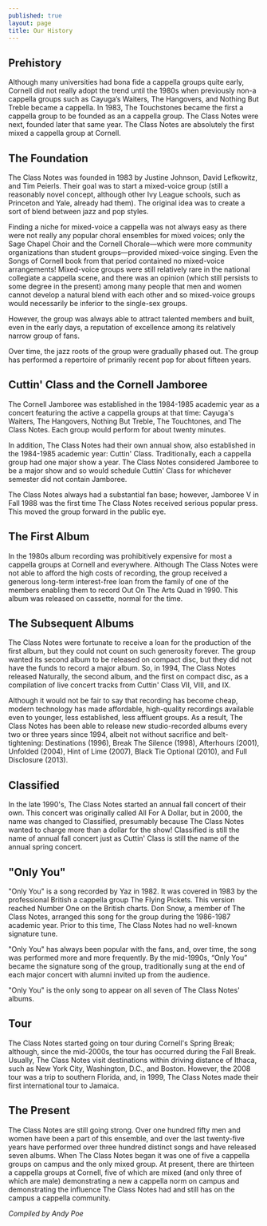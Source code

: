 ```yaml
---
published: true
layout: page
title: Our History
---
```


## Prehistory

Although many universities had bona fide a cappella groups quite early, Cornell did not
really adopt the trend until the 1980s when previously non-a cappella groups such as
Cayuga’s Waiters, The Hangovers, and Nothing But Treble became a cappella. In 1983, The
Touchstones became the first a cappella group to be founded as an a cappella group. The
Class Notes were next, founded later that same year. The Class Notes are absolutely the
first mixed a cappella group at Cornell.

## The Foundation

The Class Notes was founded in 1983 by Justine Johnson, David Lefkowitz, and Tim Peierls.
Their goal was to start a mixed-voice group (still a reasonably novel concept, although
other Ivy League schools, such as Princeton and Yale, already had them). The original idea
was to create a sort of blend between jazz and pop styles. 

Finding a niche for mixed-voice a cappella was not always easy as there were not really
any popular choral ensembles for mixed voices; only the Sage Chapel Choir and the Cornell
Chorale—which were more community organizations than student groups—provided mixed-voice
singing. Even the Songs of Cornell book from that period contained no mixed-voice
arrangements! Mixed-voice groups were still relatively rare in the national collegiate a
cappella scene, and there was an opinion (which still persists to some degree in the
present) among many people that men and women cannot develop a natural blend with each
other and so mixed-voice groups would necessarily be inferior to the single-sex groups. 

However, the group was always able to attract talented members and built, even in the
early days, a reputation of excellence among its relatively narrow group of fans. 

Over time, the jazz roots of the group were gradually phased out. The group has performed
a repertoire of primarily recent pop for about fifteen years.

## Cuttin' Class and the Cornell Jamboree

The Cornell Jamboree was established in the 1984-1985 academic year as a concert featuring
the active a cappella groups at that time: Cayuga's Waiters, The Hangovers, Nothing But
Treble, The Touchtones, and The Class Notes. Each group would perform for about twenty
minutes. 

In addition, The Class Notes had their own annual show, also established in the 1984-1985
academic year: Cuttin' Class. Traditionally, each a cappella group had one major show a
year. The Class Notes considered Jamboree to be a major show and so would schedule Cuttin'
Class for whichever semester did not contain Jamboree. 

The Class Notes always had a substantial fan base; however, Jamboree V in Fall 1988 was
the first time The Class Notes received serious popular press. This moved the group
forward in the public eye.

## The First Album

In the 1980s album recording was prohibitively expensive for most a cappella groups at
Cornell and everywhere. Although The Class Notes were not able to afford the high costs of
recording, the group received a generous long-term interest-free loan from the family of
one of the members enabling them to record Out On The Arts Quad in 1990. This album was
released on cassette, normal for the time.

## The Subsequent Albums

The Class Notes were fortunate to receive a loan for the production of the first album,
but they could not count on such generosity forever. The group wanted its second album to
be released on compact disc, but they did not have the funds to record a major album. So,
in 1994, The Class Notes released Naturally, the second album, and the first on compact
disc, as a compilation of live concert tracks from Cuttin' Class VII, VIII, and IX. 

Although it would not be fair to say that recording has become cheap, modern technology
has made affordable, high-quality recordings available even to younger, less established,
less affluent groups. As a result, The Class Notes has been able to release new
studio-recorded albums every two or three years since 1994, albeit not without sacrifice
and belt-tightening: Destinations (1996), Break The Silence (1998), Afterhours (2001),
Unfolded (2004), Hint of Lime (2007), Black Tie Optional (2010), and Full Disclosure (2013).

## Classified

In the late 1990's, The Class Notes started an annual fall concert of their own. This
concert was originally called All For A Dollar, but in 2000, the name was changed to
Classified, presumably because The Class Notes wanted to charge more than a dollar for the
show! Classified is still the name of annual fall concert just as Cuttin' Class is still
the name of the annual spring concert.

## "Only You"

"Only You" is a song recorded by Yaz in 1982. It was covered in 1983 by the professional British a cappella group The Flying Pickets. This version reached Number One on the British charts. Don Snow, a member of The Class Notes, arranged this song for the group during the 1986-1987 academic year. Prior to this time, The Class Notes had no well-known signature tune. 

"Only You" has always been popular with the fans, and, over time, the song was performed
more and more frequently. By the mid-1990s, “Only You” became the signature song of the
group, traditionally sung at the end of each major concert with alumni invited up from the
audience. 

"Only You" is the only song to appear on all seven of The Class Notes' albums.

## Tour

The Class Notes started going on tour during Cornell's Spring Break; although, since the
mid-2000s, the tour has occurred during the Fall Break. Usually, The Class Notes visit
destinations within driving distance of Ithaca, such as New York City, Washington, D.C.,
and Boston. However, the 2008 tour was a trip to southern Florida, and, in 1999, The Class
Notes made their first international tour to Jamaica.

## The Present

The Class Notes are still going strong. Over one hundred fifty men and women have been a
part of this ensemble, and over the last twenty-five years have performed over three
hundred distinct songs and have released seven albums. When The Class Notes began it was
one of five a cappella groups on campus and the only mixed group. At present, there are
thirteen a cappella groups at Cornell, five of which are mixed (and only three of which
are male) demonstrating a new a cappella norm on campus and demonstrating the influence
The Class Notes had and still has on the campus a cappella community. 

*Compiled by Andy Poe*

